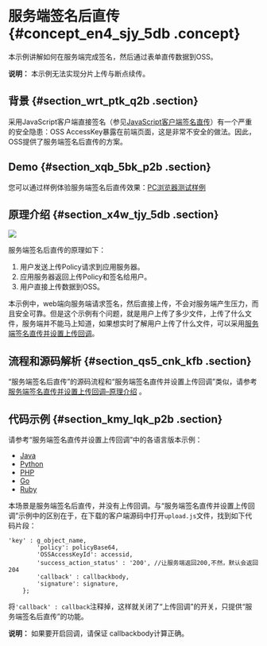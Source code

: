 # 服务端签名后直传 {#concept_en4_sjy_5db .concept}

本示例讲解如何在服务端完成签名，然后通过表单直传数据到OSS。

**说明：** 本示例无法实现分片上传与断点续传。

## 背景 {#section_wrt_ptk_q2b .section}

采用JavaScript客户端直接签名（参见[JavaScript客户端签名直传](cn.zh-CN/最佳实践/Web端直传实践/JavaScript客户端签名直传.md#)）有一个严重的安全隐患：OSS AccessKey暴露在前端页面，这是非常不安全的做法。因此，OSS提供了服务端签名后直传的方案。

## Demo {#section_xqb_5bk_p2b .section}

您可以通过样例体验服务端签名后直传效果：[PC浏览器测试样例](http://oss-demo.aliyuncs.com/oss-h5-upload-js-php/index.html)

## 原理介绍 {#section_x4w_tjy_5db .section}

![](http://static-aliyun-doc.oss-cn-hangzhou.aliyuncs.com/assets/img/4405/15408051411472_zh-CN.png)

服务端签名后直传的原理如下：

1.  用户发送上传Policy请求到应用服务器。
2.  应用服务器返回上传Policy和签名给用户。
3.  用户直接上传数据到OSS。

本示例中，web端向服务端请求签名，然后直接上传，不会对服务端产生压力，而且安全可靠。但是这个示例有个问题，就是用户上传了多少文件，上传了什么文件，服务端并不能马上知道，如果想实时了解用户上传了什么文件，可以采用[服务端签名直传并设置上传回调](cn.zh-CN/最佳实践/Web端直传实践/服务端签名直传并设置上传回调/原理介绍.md#)。

## 流程和源码解析 {#section_qs5_cnk_kfb .section}

“服务端签名后直传”的源码流程和“服务端签名直传并设置上传回调”类似，请参考[服务端签名直传并设置上传回调–原理介绍](cn.zh-CN/最佳实践/Web端直传实践/服务端签名直传并设置上传回调/原理介绍.md#) 。

## 代码示例 {#section_kmy_lqk_p2b .section}

请参考“服务端签名直传并设置上传回调”中的各语言版本示例：

-   [Java](cn.zh-CN/最佳实践/Web端直传实践/服务端签名直传并设置上传回调/Java.md#)
-   [Python](cn.zh-CN/最佳实践/Web端直传实践/服务端签名直传并设置上传回调/Python.md#)
-   [PHP](cn.zh-CN/最佳实践/Web端直传实践/服务端签名直传并设置上传回调/PHP.md#)
-   [Go](cn.zh-CN/最佳实践/Web端直传实践/服务端签名直传并设置上传回调/Go.md#)
-   [Ruby](cn.zh-CN/最佳实践/Web端直传实践/服务端签名直传并设置上传回调/Ruby.md#)

本场景是服务端签名后直传，并没有上传回调。与“服务端签名直传并设置上传回调”示例中的区别在于，在下载的客户端源码中打开`upload.js`文件，找到如下代码片段：

```
'key' : g_object_name,
        'policy': policyBase64,
        'OSSAccessKeyId': accessid, 
        'success_action_status' : '200', //让服务端返回200,不然，默认会返回204
        'callback' : callbackbody,
        'signature': signature,
    };
```

将`'callback' : callback`注释掉，这样就关闭了“上传回调”的开关，只提供“服务端签名后直传”的功能。

**说明：** 如果要开启回调，请保证 callbackbody计算正确。

